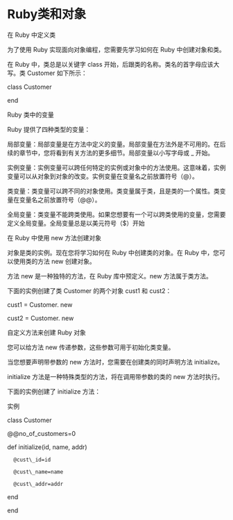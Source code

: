 # Ruby类和对象

在 Ruby 中定义类

为了使用 Ruby 实现面向对象编程，您需要先学习如何在 Ruby 中创建对象和类。

在 Ruby 中，类总是以关键字 class 开始，后跟类的名称。类名的首字母应该大写。类 Customer 如下所示：

class Customer

end

Ruby 类中的变量

Ruby 提供了四种类型的变量：

局部变量：局部变量是在方法中定义的变量。局部变量在方法外是不可用的。在后续的章节中，您将看到有关方法的更多细节。局部变量以小写字母或 \_ 开始。

实例变量：实例变量可以跨任何特定的实例或对象中的方法使用。这意味着，实例变量可以从对象到对象的改变。实例变量在变量名之前放置符号（@）。

类变量：类变量可以跨不同的对象使用。类变量属于类，且是类的一个属性。类变量在变量名之前放置符号（@@）。

全局变量：类变量不能跨类使用。如果您想要有一个可以跨类使用的变量，您需要定义全局变量。全局变量总是以美元符号（$）开始

在 Ruby 中使用 new 方法创建对象

对象是类的实例。现在您将学习如何在 Ruby 中创建类的对象。在 Ruby 中，您可以使用类的方法 new 创建对象。

方法 new 是一种独特的方法，在 Ruby 库中预定义。new 方法属于类方法。

下面的实例创建了类 Customer 的两个对象 cust1 和 cust2：

cust1 = Customer. new

cust2 = Customer. new

自定义方法来创建 Ruby 对象

您可以给方法 new 传递参数，这些参数可用于初始化类变量。

当您想要声明带参数的 new 方法时，您需要在创建类的同时声明方法 initialize。

initialize 方法是一种特殊类型的方法，将在调用带参数的类的 new 方法时执行。

下面的实例创建了 initialize 方法：

实例

class Customer

   @@no\_of\_customers=0

   def initialize\(id, name, addr\)

      @cust\_id=id

      @cust\_name=name

      @cust\_addr=addr

   end

end

